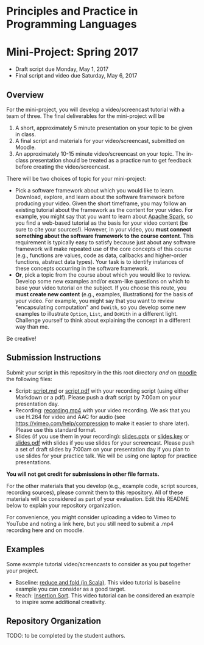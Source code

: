 # Principles and Practice in Programming Languages

# Mini-Project: Spring 2017

- Draft script due Monday, May 1, 2017
- Final script and video due Saturday, May 6, 2017

## Overview

For the mini-project, you will develop a video/screencast tutorial with a team of three. The final deliverables for the mini-project will be

1. A short, approximately 5 minute presentation on your topic to be given in class.
2. A final script and materials for your video/screencast, submitted on Moodle.
3. An approximately 10-15 minute video/screencast on your topic. The in-class presentation should be treated as a practice run to get feedback before creating the video/screencast.

There will be two choices of topic for your mini-project:

- Pick a software framework about which you would like to learn. Download, explore, and learn about the software framework before producing your video. Given the short timeframe, you may follow an existing tutorial about the framework as the content for your video. For example, you might say that you want to learn about [Apache Spark](http://spark.apache.org/), so you find a web-based tutorial as the basis for your video content (be sure to cite your sources!). However, in your video, you **must connect something about the software framework to the course content**. This requirement is typically easy to satisfy because just about any software framework will make repeated use of the core concepts of this course (e.g., functions are values, code as data, callbacks and higher-order functions, abstract data types). Your task is to identify instances of these concepts occurring in the software framework.
- **Or**, pick a topic from the course about which you would like to review. Develop some new examples and/or exam-like questions on which to base your video tutorial on the subject. If you choose this route, you **must create new content** (e.g., examples, illustrations) for the basis of your video. For example, you might say that you want to review "encapsulating computation" and `DoWith`, so you develop some new examples to illustrate `Option`, `List`, and `DoWith` in a different light. Challenge yourself to think about explaining the concept in a different way than me.

Be creative!

## Submission Instructions

Submit your script in this repository in the this root directory *and* on [moodle](https://moodle.cs.colorado.edu) the following files:

- Script: [script.md](script.md) or [script.pdf](script.pdf) with your recording script (using either Markdown or a pdf). Please push a draft script by 7:00am on your presentation day. 
- Recording: [recording.mp4](recording.mp4) with your video recording. We ask that you use H.264 for video and AAC for audio (see https://vimeo.com/help/compression to make it easier to share later). Please use this standard format.
- Slides (if you use them in your recording): [slides.pptx](slides.pptx) or [slides.key](slides.key) or [slides.pdf](slides.pdf) with slides if you use slides for your screencast. Please push a set of draft slides by 7:00am on your presentation day if you plan to use slides for your practice talk. We will be using one laptop for practice presentations.

**You will not get credit for submissions in other file formats.**

For the other materials that you develop (e.g., example code, script sources, recording sources), please commit them to this repository. All of these materials will be considered as part of your evaluation. Edit this README below to explain your repository organization.

For convenience, you might consider uploading a video to Vimeo to YouTube and noting a link here, but you still need to submit a .mp4 recording here and on moodle.

## Examples

Some example tutorial video/screencasts to consider as you put together your project.

- Baseline: [reduce and fold (in Scala)](https://www.youtube.com/watch?v=bnOTEfNEQzw). This video tutorial is baseline example you can consider as a good target.
- Reach: [Insertion Sort](https://www.youtube.com/watch?v=DFG-XuyPYUQ). This video tutorial can be considered an example to inspire some additional creativity.

## Repository Organization

TODO: to be completed by the student authors.
